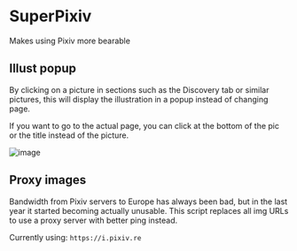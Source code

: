 # SuperPixiv
Makes using Pixiv more bearable


## Illust popup
By clicking on a picture in sections such as the Discovery tab or similar pictures, this will display
the illustration in a popup instead of changing page.

If you want to go to the actual page, you can click at the bottom of the pic or the title instead of the picture.

![image](https://user-images.githubusercontent.com/9400466/152083894-1a4968f7-db30-4205-8784-c21694e2603d.png)

## Proxy images

Bandwidth from Pixiv servers to Europe has always been bad, but in the last year it started becoming
actually unusable. This script replaces all img URLs to use a proxy server with better ping instead.

Currently using: `https://i.pixiv.re`

